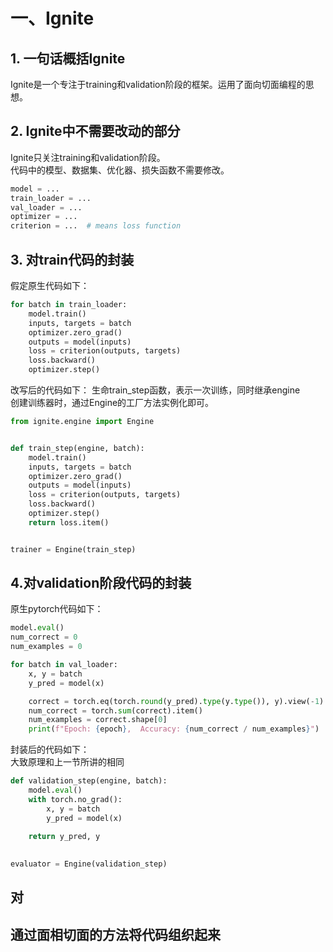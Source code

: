 # 一、Ignite
## 1. 一句话概括Ignite
Ignite是一个专注于training和validation阶段的框架。运用了面向切面编程的思想。

## 2. Ignite中不需要改动的部分
Ignite只关注training和validation阶段。  
代码中的模型、数据集、优化器、损失函数不需要修改。
```py
model = ...
train_loader = ...
val_loader = ...
optimizer = ...
criterion = ...  # means loss function
```

## 3. 对train代码的封装
假定原生代码如下：
```py
for batch in train_loader:
    model.train()
    inputs, targets = batch
    optimizer.zero_grad()
    outputs = model(inputs)
    loss = criterion(outputs, targets)
    loss.backward()
    optimizer.step()
```
改写后的代码如下：
生命train_step函数，表示一次训练，同时继承engine  
创建训练器时，通过Engine的工厂方法实例化即可。
```py
from ignite.engine import Engine


def train_step(engine, batch):
    model.train()
    inputs, targets = batch
    optimizer.zero_grad()
    outputs = model(inputs)
    loss = criterion(outputs, targets)
    loss.backward()
    optimizer.step()
    return loss.item()


trainer = Engine(train_step)
```


## 4.对validation阶段代码的封装
原生pytorch代码如下：
```py
model.eval()
num_correct = 0
num_examples = 0

for batch in val_loader:
    x, y = batch
    y_pred = model(x)

    correct = torch.eq(torch.round(y_pred).type(y.type()), y).view(-1)
    num_correct = torch.sum(correct).item()
    num_examples = correct.shape[0]
    print(f"Epoch: {epoch},  Accuracy: {num_correct / num_examples}")
```

封装后的代码如下：  
大致原理和上一节所讲的相同
```py
def validation_step(engine, batch):
    model.eval()
    with torch.no_grad():
        x, y = batch
        y_pred = model(x)

    return y_pred, y
    
    
evaluator = Engine(validation_step)
```
## 对

## 通过面相切面的方法将代码组织起来
